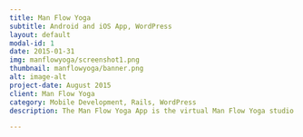 ```yaml
---
title: Man Flow Yoga
subtitle: Android and iOS App, WordPress
layout: default
modal-id: 1
date: 2015-01-31
img: manflowyoga/screenshot1.png
thumbnail: manflowyoga/banner.png
alt: image-alt
project-date: August 2015
client: Man Flow Yoga
category: Mobile Development, Rails, WordPress
description: The Man Flow Yoga App is the virtual Man Flow Yoga studio. It brings everything that Man Flow Yoga provides in a workout to your mobile device. Learn and review poses, follow along to targeted routines (workout), and interact with other fitness enthusiasts from all over the world.<br><p><a href="https://play.google.com/store/apps/details?id=com.intrications.manflowyoga&utm_source=global_co&utm_medium=prtnr&utm_content=Mar2515&utm_campaign=PartBadge&pcampaignid=MKT-AC-global-none-all-co-pr-py-PartBadges-Oct1515-1"><img alt="Get it on Google Play" src="https://play.google.com/intl/en_us/badges/images/apps/en-play-badge.png" width="200" /></a><a href="https://itunes.apple.com/us/app/man-flow-yoga/id998194091?mt=8"><img src="img/app_store_download.svg" width="200" /></a></p>

---
```

